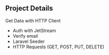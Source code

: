 ## Project Details

Get Data with HTTP Client 

- Auth with JetStream
- Verify email 
- Laravel Seeder
- HTTP Requests (GET, POST, PUT, DELETE)
